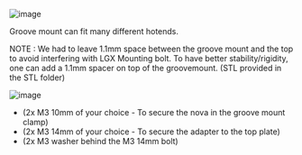 ![image](https://user-images.githubusercontent.com/37383368/143935855-aee4102b-cce0-44aa-9ea4-c1b8d1c3d1d6.png)


Groove mount can fit many different hotends.

NOTE : We had to leave 1.1mm space between the groove mount and the top to avoid interfering with LGX Mounting bolt. To have better stability/rigidity, one can add a 1.1mm spacer on top of the groovemount. (STL provided in the STL folder)

![image](https://user-images.githubusercontent.com/37383368/143936900-cadd6876-fa6d-4d55-b9b4-d1b2cbb5d9ba.png)
- (2x M3 10mm of your choice - To secure the nova in the groove mount clamp)
- (2x M3 14mm of your choice - To secure the adapter to the top plate)
- (2x M3 washer behind the M3 14mm bolt)
